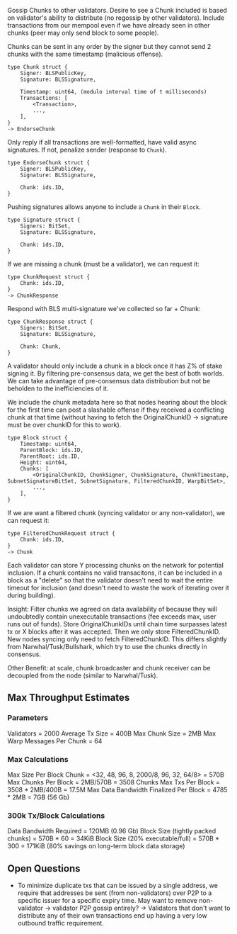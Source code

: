 Gossip Chunks to other validators. Desire to see a Chunk included
is based on validator's ability to distribute (no regossip by other
validators). Include transactions from our mempool even if we have already seen in other
chunks (peer may only send block to some people).

Chunks can be sent in any order by the signer but they cannot send
2 chunks with the same timestamp (malicious offense).
```
type Chunk struct {
    Signer: BLSPublicKey,
    Signature: BLSSignature,

    Timestamp: uint64, (modulo interval time of t milliseconds)
    Transactions: [
        <Transaction>,
        ...,
    ],
}
-> EndorseChunk
```

Only reply if all transactions are well-formatted, have valid async signatures. If not,
penalize sender (response to `Chunk`).
```
type EndorseChunk struct {
    Signer: BLSPublicKey,
    Signature: BLSSignature,

    Chunk: ids.ID,
}
```

Pushing signatures allows anyone to include a `Chunk` in their `Block`.
```
type Signature struct {
    Signers: BitSet,
    Signature: BLSSignature,

    Chunk: ids.ID,
}
```

If we are missing a chunk (must be a validator), we can request it:
```
type ChunkRequest struct {
    Chunk: ids.ID,
}
-> ChunkResponse
```

Respond with BLS multi-signature we've collected so far + Chunk:
```
type ChunkResponse struct {
    Signers: BitSet,
    Signature: BLSSignature,

    Chunk: Chunk,
}
```

A validator should only include a chunk in a block once it has Z% of stake signing it.
By filtering pre-consensus data, we get the best of both worlds. We can take advantage
of pre-consensus data distribution but not be beholden to the inefficiencies of it.

We include the chunk metadata here so that nodes hearing about the block for the first
time can post a slashable offense if they received a conflicting chunk at that time (without
having to fetch the OriginalChunkID -> signature must be over chunkID for this to work).
```
type Block struct {
    Timestamp: uint64,
    ParentBlock: ids.ID,
    ParentRoot: ids.ID,
    Height: uint64,
    Chunks: [
        <OriginalChunkID, ChunkSigner, ChunkSignature, ChunkTimestamp, SubnetSignatureBitSet, SubnetSignature, FilteredChunkID, WarpBitSet>,
        ...,
    ],
}
```

If we are want a filtered chunk (syncing validator or any non-validator), we can request it:
```
type FilteredChunkRequest struct {
    Chunk: ids.ID,
}
-> Chunk
```

Each validator can store Y processing chunks on the network for potential inclusion. If a chunk contains no valid transacitons,
it can be included in a block as a "delete" so that the validator doesn't need to wait the entire timeout for inclusion (and doesn't need
to waste the work of iterating over it during building).

Insight: Filter chunks we agreed on data availability of because they will undoubtedly contain unexecutable transactions (fee exceeds max, user
runs out of funds). Store OriginalChunkIDs until chain time surpasses latest tx or X blocks after it was accepted. Then we only store FilteredChunkID.
New nodes syncing only need to fetch FilteredChunkID. This differs slightly from Narwhal/Tusk/Bullshark, which try to use the chunks directly in consensus.

Other Benefit: at scale, chunk broadcaster and chunk receiver can be decoupled from the node (similar to Narwhal/Tusk).

## Max Throughput Estimates
### Parameters
Validators = 2000
Average Tx Size = 400B
Max Chunk Size = 2MB
Max Warp Messages Per Chunk = 64

### Max Calculations
Max Size Per Block Chunk = <32, 48, 96, 8, 2000/8, 96, 32, 64/8> = 570B
Max Chunks Per Block = 2MB/570B = 3508 Chunks
Max Txs Per Block = 3508 * 2MB/400B = 17.5M
Max Data Bandwidth Finalized Per Block = 4785 * 2MB = 7GB (56 Gb)

### 300k Tx/Block Calculations
Data Bandwidth Required = 120MB (0.96 Gb)
Block Size (tightly packed chunks) = 570B * 60 = 34KiB
Block Size (20% executable/full) = 570B * 300 = 171KiB (80% savings on long-term block data storage)

## Open Questions
* To minimize duplicate txs that can be issued by a single address, we require that addresses be sent (from non-validators) over P2P
to a specific issuer for a specific expiry time. May want to remove non-validator -> validator P2P gossip entirely?
-> Validators that don't want to distribute any of their own transactions end up having a very low outbound traffic requirement.
